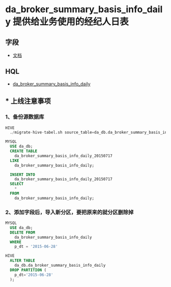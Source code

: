 # da_broker_summary_basis_info_daily 提供给业务使用的经纪人日表

## 字段
- [文档](service/data-warehouse/db-design/dw/dw_db/table-design/dw_summary_broker_basis_info_daily.md)


## HQL
- [da_broker_summary_basis_info_daily](http://git.corp.angejia.com/dw/dw_sql/tree/master/broker/da_broker_summary_basis_info_daily.sql)


## * 上线注意事项

### 1、备份源数据库

``` sql
HIVE
  ./migrate-hive-tabel.sh source_table=da_db.da_broker_summary_basis_info_daily target_table=dw_history_db.da_broker_summary_basis_info_daily_20150717

MYSQL
  USE da_db;
  CREATE TABLE
    da_broker_summary_basis_info_daily_20150717
  LIKE
    da_broker_summary_basis_info_daily;

  INSERT INTO
    da_broker_summary_basis_info_daily_20150717
  SELECT
    *
  FROM
    da_broker_summary_basis_info_daily;
```



### 2、添加字段后，导入新分区，要把原来的就分区删除掉

``` sql
MYSQL
  USE da_db;
  DELETE FROM
    da_broker_summary_basis_info_daily
  WHERE
    p_dt = '2015-06-28'

HIVE
  ALTER TABLE
    da_db.da_broker_summary_basis_info_daily
  DROP PARTITION (
    p_dt='2015-06-28'
  );
```
